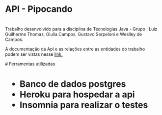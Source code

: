 # API - Pipocando<h1>



<div style="text-align: justified">
Trabalho desenvolvido para a disciplina de Tecnologias Java - Grupo : Luiz Guilherme Thomaz, Giulia Campos, Gustavo Serpeloni e Weslley de Campos. 

A documentação da Api e as relações entre as entidades do trabalho podem ser vistas nesse [link.](https://blogfilme.herokuapp.com/swagger-ui.html)

</div>
# Ferramentas utilizadas<h1>
<div style="text-align: justified">
  <ul>
    <li>Banco de dados postgres</li>
    <li>Heroku para hospedar a api</li>
    <li>Insomnia para realizar o testes</li>
  </ul>
</div>
